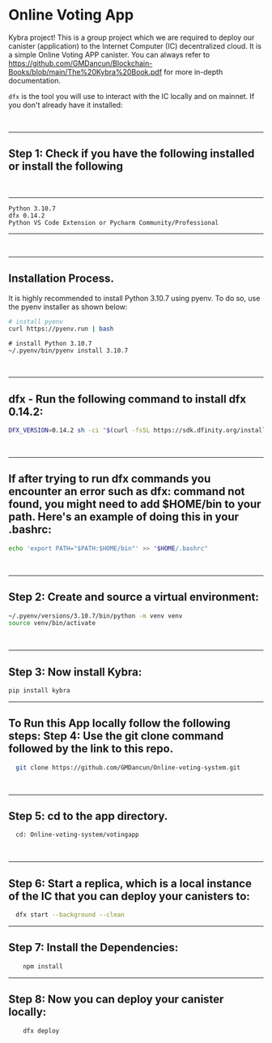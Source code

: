 # Online Voting App

Kybra project! This is a group project which we are required to deploy our canister (application) to the Internet Computer (IC) decentralized cloud. 
It is a simple Online Voting APP canister. You can always refer to https://github.com/GMDancun/Blockchain-Books/blob/main/The%20Kybra%20Book.pdf for more in-depth documentation.

`dfx` is the tool you will use to interact with the IC locally and on mainnet. If you don't already have it installed:

<br>

---
Step 1: Check if you have the following installed or install the following
---

<br>

---
    Python 3.10.7
    dfx 0.14.2
    Python VS Code Extension or Pycharm Community/Professional
---

<br>


---
Installation Process.
---

It is highly recommended to install Python 3.10.7 using pyenv. To do so, use the pyenv installer as shown below:

``` bash
# install pyenv
curl https://pyenv.run | bash
```

```
# install Python 3.10.7
~/.pyenv/bin/pyenv install 3.10.7
```

<br>

---
dfx - Run the following command to install dfx 0.14.2:
---

```bash
DFX_VERSION=0.14.2 sh -ci "$(curl -fsSL https://sdk.dfinity.org/install.sh)"
```

<br>

---
If after trying to run dfx commands you encounter an error such as dfx: command not found, you might need to add $HOME/bin to your path. Here's an example of doing this in your .bashrc:
---

```bash
echo 'export PATH="$PATH:$HOME/bin"' >> "$HOME/.bashrc"
```

<br>

---
Step 2: Create and source a virtual environment:
---

```bash
~/.pyenv/versions/3.10.7/bin/python -m venv venv
source venv/bin/activate
```

<br>

---
Step 3: Now install Kybra:
---

```bash
pip install kybra
```


---
To Run this App locally follow the following steps:
Step 4: Use the git clone command followed by the link to this repo.
---

```bash
  git clone https://github.com/GMDancun/Online-voting-system.git
```


<br>


---
Step 5: cd to the app directory.
---

```bash
  cd: Online-voting-system/votingapp
```

<br>

---
Step 6: Start a replica, which is a local instance of the IC that you can deploy your canisters to:
---

```bash
  dfx start --background --clean
```


---
Step 7: Install the Dependencies:
---

```bash
    npm install
```


---
Step 8: Now you can deploy your canister locally:
---

```bash
    dfx deploy
```